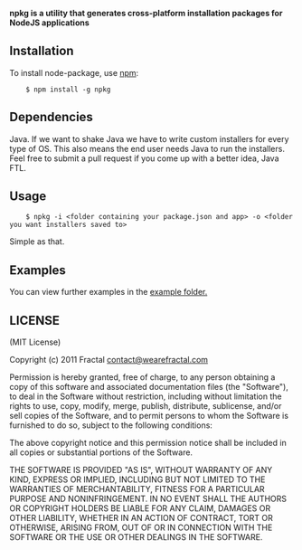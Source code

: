**npkg is a utility that generates cross-platform installation packages for NodeJS applications**


## Installation
    
To install node-package, use [npm](http://github.com/isaacs/npm):

        $ npm install -g npkg

## Dependencies

Java. If we want to shake Java we have to write custom installers for every type of OS. This also means the end user needs Java to run the installers. Feel free to submit a pull request if you come up with a better idea, Java FTL.

## Usage

        $ npkg -i <folder containing your package.json and app> -o <folder you want installers saved to>

Simple as that.

## Examples

You can view further examples in the [example folder.](https://github.com/wearefractal/npkg/tree/master/examples)

## LICENSE

(MIT License)

Copyright (c) 2011 Fractal <contact@wearefractal.com>

Permission is hereby granted, free of charge, to any person obtaining
a copy of this software and associated documentation files (the
"Software"), to deal in the Software without restriction, including
without limitation the rights to use, copy, modify, merge, publish,
distribute, sublicense, and/or sell copies of the Software, and to
permit persons to whom the Software is furnished to do so, subject to
the following conditions:

The above copyright notice and this permission notice shall be
included in all copies or substantial portions of the Software.

THE SOFTWARE IS PROVIDED "AS IS", WITHOUT WARRANTY OF ANY KIND,
EXPRESS OR IMPLIED, INCLUDING BUT NOT LIMITED TO THE WARRANTIES OF
MERCHANTABILITY, FITNESS FOR A PARTICULAR PURPOSE AND
NONINFRINGEMENT. IN NO EVENT SHALL THE AUTHORS OR COPYRIGHT HOLDERS BE
LIABLE FOR ANY CLAIM, DAMAGES OR OTHER LIABILITY, WHETHER IN AN ACTION
OF CONTRACT, TORT OR OTHERWISE, ARISING FROM, OUT OF OR IN CONNECTION
WITH THE SOFTWARE OR THE USE OR OTHER DEALINGS IN THE SOFTWARE.
